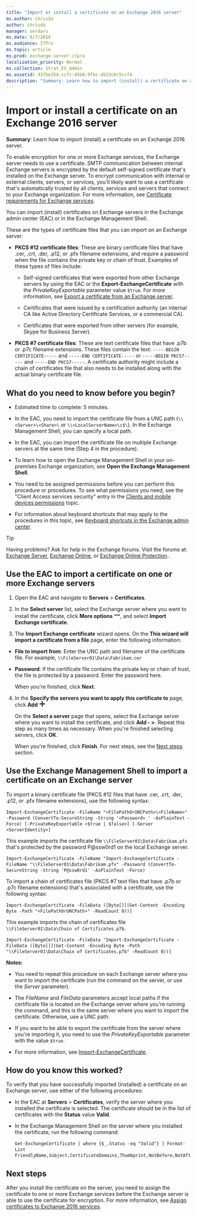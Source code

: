 ```yaml
---
title: "Import or install a certificate on an Exchange 2016 server"
ms.author: chrisda
author: chrisda
manager: serdars
ms.date: 6/7/2018
ms.audience: ITPro
ms.topic: article
ms.prod: exchange-server-itpro
localization_priority: Normal
ms.collection: Strat_EX_Admin
ms.assetid: 43fbe354-ccfc-45b0-9fbc-4b23c6c5ccf4
description: "Summary: Learn how to import (install) a certificate on an Exchange 2016 server."
---
```


# Import or install a certificate on an Exchange 2016 server

 **Summary**: Learn how to import (install) a certificate on an Exchange 2016 server.
  
To enable encryption for one or more Exchange services, the Exchange server needs to use a certificate. SMTP communication between internal Exchange servers is encrypted by the default self-signed certificate that's installed on the Exchange server. To encrypt communication with internal or external clients, servers, or services, you'll likely want to use a certificate that's automatically trusted by all clients, services and servers that connect to your Exchange organization. For more information, see [Certificate requirements for Exchange services](certificates.md#CertRequirements).
  
You can import (install) certificates on Exchange servers in the Exchange admin center (EAC) or in the Exchange Management Shell.
  
These are the types of certificate files that you can import on an Exchange server:
  
- **PKCS #12 certificate files**: These are binary certificate files that have .cer, .crt, .der, .p12, or .pfx filename extensions, and require a password when the file contains the private key or chain of trust. Examples of these types of files include:
    
  - Self-signed certificates that were exported from other Exchange servers by using the EAC or the **Export-ExchangeCertificate** with the _PrivateKeyExportable_ parameter value `$true`. For more information, see [Export a certificate from an Exchange server](export-certificates.md).
    
  - Certificates that were issued by a certification authority (an internal CA like Active Directory Certificate Services, or a commercial CA).
    
  - Certificates that were exported from other servers (for example, Skype for Business Server).
    
- **PKCS #7 certificate files**: These are text certificate files that have .p7b or .p7c filename extensions. These files contain the text: `-----BEGIN CERTIFICATE-----` and `-----END CERTIFICATE-----` or `-----BEGIN PKCS7-----` and `-----END PKCS7-----`. A certificate authority might include a chain of certificates file that also needs to be installed along with the actual binary certificate file.
    
## What do you need to know before you begin?

- Estimated time to complete: 5 minutes.
    
- In the EAC, you need to import the certificate file from a UNC path (`\\<Server>\<Share>\` or `\\<LocalServerName>\c$\`). In the Exchange Management Shell, you can specify a local path.
    
- In the EAC, you can import the certificate file on multiple Exchange servers at the same time (Step 4 in the procedure).
    
- To learn how to open the Exchange Management Shell in your on-premises Exchange organization, see **Open the Exchange Management Shell**.
    
- You need to be assigned permissions before you can perform this procedure or procedures. To see what permissions you need, see the "Client Access services security" entry in the [Clients and mobile devices permissions](../../permissions/feature-permissions/client-and-mobile-device-permissions.md) topic.
    
- For information about keyboard shortcuts that may apply to the procedures in this topic, see [Keyboard shortcuts in the Exchange admin center](../../about-documentation/exchange-admin-center-keyboard-shortcuts.md).
    
> [!TIP]
> Having problems? Ask for help in the Exchange forums. Visit the forums at: [Exchange Server](https://go.microsoft.com/fwlink/p/?linkId=60612), [Exchange Online](https://go.microsoft.com/fwlink/p/?linkId=267542), or [Exchange Online Protection](https://go.microsoft.com/fwlink/p/?linkId=285351)..
  
## Use the EAC to import a certificate on one or more Exchange servers

1. Open the EAC and navigate to **Servers** \> **Certificates**.
    
2. In the **Select server** list, select the Exchange server where you want to install the certificate, click **More options** ![More Options icon](../../media/ITPro_EAC_MoreOptionsIcon.png), and select **Import Exchange certificate**.
    
3. The **Import Exchange certificate** wizard opens. On the **This wizard will import a certificate from a file** page, enter the following information: 
    
  - **File to import from**: Enter the UNC path and filename of the certificate file. For example, `\\FileServer01\Data\Fabrikam.cer`
    
  - **Password**: If the certificate file contains the private key or chain of trust, the file is protected by a password. Enter the password here.
    
    When you're finished, click **Next**.
    
4. In the **Specify the servers you want to apply this certificate to** page, click **Add** ![Add icon](../../media/ITPro_EAC_AddIcon.png)
  
   On the **Select a server** page that opens, select the Exchange server where you want to install the certificate, and click **Add - \>**. Repeat this step as many times as necessary. When you're finished selecting servers, click **OK**.
    
   When you're finished, click **Finish**. For next steps, see the [Next steps](import-certificates.md#NextSteps) section.
    
## Use the Exchange Management Shell to import a certificate on an Exchange server

To import a binary certificate file (PKCS #12 files that have .cer, .crt, .der, .p12, or .pfx filename extensions), use the following syntax:
  
```
Import-ExchangeCertificate -FileName "<FilePathOrUNCPath>\<FileName>" -Password (ConvertTo-SecureString -String '<Password> ' -AsPlainText -Force) [-PrivateKeyExportable <$true | $false>] [-Server <ServerIdentity>]
```

This example imports the certificate file `\\FileServer01\Data\Fabrikam.pfx` that's protected by the password P@ssw0rd1 on the local Exchange server.
  
```
Import-ExchangeCertificate -FileName "Import-ExchangeCertificate -FileName "\\FileServer01\Data\Fabrikam.pfx" -Password (ConvertTo-SecureString -String 'P@ssw0rd1' -AsPlainText -Force)
```

To import a chain of certificates file (PKCS #7 text files that have .p7b or .p7c filename extensions) that's associated with a certificate, use the following syntax:
  
```
Import-ExchangeCertificate -FileData ([Byte[]](Get-Content -Encoding Byte -Path "<FilePathOrUNCPath>" -ReadCount 0))]
```

This example imports the chain of certificates file `\\FileServer01\Data\Chain of Certificates.p7b`.
  
```
Import-ExchangeCertificate -FileData "Import-ExchangeCertificate -FileData ([Byte[]](Get-Content -Encoding Byte -Path "\\FileServer01\Data\Chain of Certificates.p7b" -ReadCount 0))]
```

 **Notes:**
  
- You need to repeat this procedure on each Exchange server where you want to import the certificate (run the command on the server, or use the _Server_ parameter).
    
- The _FileName_ and _FileData_ parameters accept local paths if the certificate file is located on the Exchange server where you're running the command, and this is the same server where you want to import the certificate. Otherwise, use a UNC path.
    
- If you want to be able to export the certificate from the server where you're importing it, you need to use the _PrivateKeyExportable_ parameter with the value `$true`.
    
- For more information, see [Import-ExchangeCertificate](http://technet.microsoft.com/library/c1a98e97-e58a-49c8-a44d-948b2fc07876.aspx).
    
## How do you know this worked?

To verify that you have successfully imported (installed) a certificate on an Exchange server, use either of the following procedures:
  
- In the EAC at **Servers** \> **Certificates**, verify the server where you installed the certificate is selected. The certificate should be in the list of certificates with the **Status** value **Valid**.
    
- In the Exchange Management Shell on the server where you installed the certificate, run the following command:
    
  ```
  Get-ExchangeCertificate | where {$_.Status -eq "Valid"} | Format-List FriendlyName,Subject,CertificateDomains,Thumbprint,NotBefore,NotAfter
  ```

## Next steps
<a name="NextSteps"> </a>

After you install the certificate on the server, you need to assign the certificate to one or more Exchange services before the Exchange server is able to use the certificate for encryption. For more information, see [Assign certificates to Exchange 2016 services](assign-certificates-to-services.md).
  

